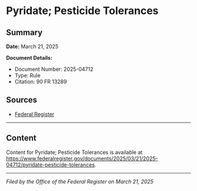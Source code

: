 # Pyridate; Pesticide Tolerances

## Summary

**Date:** March 21, 2025

**Document Details:**
- Document Number: 2025-04712
- Type: Rule
- Citation: 90 FR 13289

## Sources
- [Federal Register](https://www.federalregister.gov/documents/2025/03/21/2025-04712/pyridate-pesticide-tolerances)

---

## Content

Content for Pyridate; Pesticide Tolerances is available at https://www.federalregister.gov/documents/2025/03/21/2025-04712/pyridate-pesticide-tolerances.

---

*Filed by the Office of the Federal Register on March 21, 2025*
